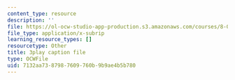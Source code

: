 ```yaml
---
content_type: resource
description: ''
file: https://ol-ocw-studio-app-production.s3.amazonaws.com/courses/8-01sc-classical-mechanics-fall-2016/7132aa7387987609760b9b9ae4b5b780_FlHKTvUjD6g.srt
file_type: application/x-subrip
learning_resource_types: []
resourcetype: Other
title: 3play caption file
type: OCWFile
uid: 7132aa73-8798-7609-760b-9b9ae4b5b780
---
```


